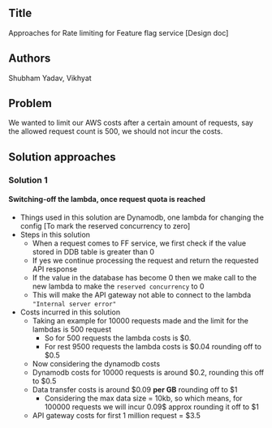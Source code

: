 ## Title
Approaches for Rate limiting for Feature flag service [Design doc]
## Authors
Shubham Yadav, Vikhyat
## Problem 
We wanted to limit our AWS costs after a certain amount of requests, say the allowed request count is 500, we should not incur the costs. 
## Solution approaches
### Solution 1
#### Switching-off the lambda, once request quota is reached
- Things used in this solution are Dynamodb, one lambda for changing the config [To mark the reserved concurrency to zero]
- Steps in this solution
  - When a request comes to FF service, we first check if the value stored in DDB table is greater than 0
  - If yes we continue processing the request and return the requested API response
  - If the value in the database has become 0 then we make call to the new lambda to make the `reserved concurrency` to 0
  - This will make the API gateway not able to connect to the lambda `"Internal server error"`
- Costs incurred in this solution
  - Taking an example for 10000 requests made and the limit for the lambdas is 500 request
    - So for 500 requests the lambda costs is $0.
    - For rest 9500 requests the lambda costs is $0.04 rounding off to $0.5
  -  Now considering the dynamodb costs
  -  Dynamodb costs for 10000 requests is around $0.2, rounding this off to $0.5
  - Data transfer costs is around $0.09 **per GB** rounding off to $1
    - Considering the max data size = 10kb, so which means, for 100000 requests we will incur 0.09$ approx rounding it off to $1
  - API gateway costs for first 1 million request = $3.5
  
